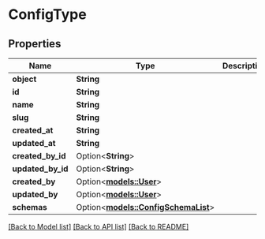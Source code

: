 # ConfigType

## Properties

Name | Type | Description | Notes
------------ | ------------- | ------------- | -------------
**object** | **String** |  | 
**id** | **String** |  | 
**name** | **String** |  | 
**slug** | **String** |  | 
**created_at** | **String** |  | 
**updated_at** | **String** |  | 
**created_by_id** | Option<**String**> |  | 
**updated_by_id** | Option<**String**> |  | 
**created_by** | Option<[**models::User**](User.md)> |  | 
**updated_by** | Option<[**models::User**](User.md)> |  | 
**schemas** | Option<[**models::ConfigSchemaList**](ConfigSchemaList.md)> |  | 

[[Back to Model list]](../README.md#documentation-for-models) [[Back to API list]](../README.md#documentation-for-api-endpoints) [[Back to README]](../README.md)


